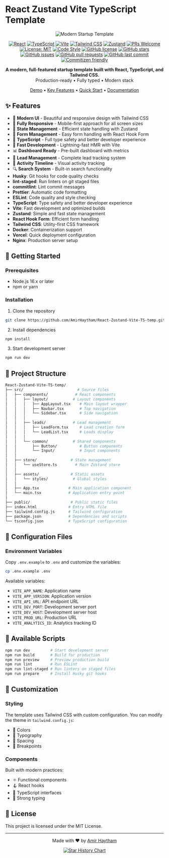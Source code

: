 # React Zustand Vite TypeScript Template

<div align="center">

![Modern Startup Template](https://img.shields.io/badge/Modern-Startup_Template-blue?style=for-the-badge&logo=react)

[![React](https://img.shields.io/badge/React-18.3.1-61DAFB?style=flat-square&logo=react)](https://reactjs.org/)
[![TypeScript](https://img.shields.io/badge/TypeScript-5.5.3-3178C6?style=flat-square&logo=typescript)](https://www.typescriptlang.org/)
[![Vite](https://img.shields.io/badge/Vite-5.4.2-646CFF?style=flat-square&logo=vite)](https://vitejs.dev/)
[![Tailwind CSS](https://img.shields.io/badge/Tailwind_CSS-3.4.1-38B2AC?style=flat-square&logo=tailwind-css)](https://tailwindcss.com/)
[![Zustand](https://img.shields.io/badge/Zustand-4.5.2-orange?style=flat-square)](https://github.com/pmndrs/zustand)
[![PRs Welcome](https://img.shields.io/badge/PRs-welcome-brightgreen.svg?style=flat-square)](http://makeapullrequest.com)
[![License: MIT](https://img.shields.io/badge/License-MIT-yellow.svg?style=flat-square)](https://opensource.org/licenses/MIT)
[![Code Style](https://img.shields.io/badge/code_style-prettier-ff69b4.svg?style=flat-square)](https://prettier.io/)
[![GitHub license](https://img.shields.io/github/license/AmirHaytham/React-Zustand-Vite-TS-temp)](https://github.com/AmirHaytham/React-Zustand-Vite-TS-temp/blob/main/LICENSE)
[![GitHub stars](https://img.shields.io/github/stars/AmirHaytham/React-Zustand-Vite-TS-temp)](https://github.com/AmirHaytham/React-Zustand-Vite-TS-temp/stargazers)
[![GitHub issues](https://img.shields.io/github/issues/AmirHaytham/React-Zustand-Vite-TS-temp)](https://github.com/AmirHaytham/React-Zustand-Vite-TS-temp/issues)
[![GitHub pull requests](https://img.shields.io/github/issues-pr/AmirHaytham/React-Zustand-Vite-TS-temp)](https://github.com/AmirHaytham/React-Zustand-Vite-TS-temp/pulls)
[![GitHub last commit](https://img.shields.io/github/last-commit/AmirHaytham/React-Zustand-Vite-TS-temp)](https://github.com/AmirHaytham/React-Zustand-Vite-TS-temp/commits/main)
[![Commitizen friendly](https://img.shields.io/badge/commitizen-friendly-brightgreen.svg)](http://commitizen.github.io/cz-cli/)

<p align="center">
  <strong>A modern, full-featured startup template built with React, TypeScript, and Tailwind CSS.</strong><br>
  Production-ready • Fully typed • Modern stack
</p>

[Demo](https://react-zustand-vite-ts-temp.vercel.app/) •
[Key Features](#features) •
[Quick Start](#getting-started) •
[Documentation](#documentation)

</div>

## ✨ Features

- 🎨 **Modern UI** - Beautiful and responsive design with Tailwind CSS
- 📱 **Fully Responsive** - Mobile-first approach for all screen sizes
- 🔄 **State Management** - Efficient state handling with Zustand
- 📝 **Form Management** - Easy form handling with React Hook Form
- 🎯 **TypeScript** - Full type safety and better developer experience
- 🚀 **Fast Development** - Lightning-fast HMR with Vite
- 📊 **Dashboard Ready** - Pre-built dashboard with metrics
- 👥 **Lead Management** - Complete lead tracking system
- 📅 **Activity Timeline** - Visual activity tracking
- 🔍 **Search System** - Built-in search functionality
- **Husky**: Git hooks for code quality checks
- **lint-staged**: Run linters on git staged files
- **commitlint**: Lint commit messages
- **Prettier**: Automatic code formatting
- **ESLint**: Code quality and style checking
- **TypeScript**: Type safety and better developer experience
- **Vite**: Fast development and optimized builds
- **Zustand**: Simple and fast state management
- **React Hook Form**: Efficient form handling
- **Tailwind CSS**: Utility-first CSS framework
- **Docker**: Containerization support
- **Vercel**: Quick deployment configuration
- **Nginx**: Production server setup

## 🚀 Getting Started

### Prerequisites

- Node.js 16.x or later
- npm or yarn

### Installation

1. Clone the repository

```bash
git clone https://github.com/AmirHaytham/React-Zustand-Vite-TS-temp.git
```

2. Install dependencies

```bash
npm install
```

3. Start development server

```bash
npm run dev
```

## 📁 Project Structure

```bash
React-Zustand-Vite-TS-temp/
├── src/                        # Source files
│   ├── components/            # React components
│   │   ├── layout/           # Layout components
│   │   │   ├── AppLayout.tsx    # Main layout wrapper
│   │   │   ├── Navbar.tsx       # Top navigation
│   │   │   └── Sidebar.tsx      # Side navigation
│   │   │
│   │   ├── leads/            # Lead management
│   │   │   ├── LeadForm.tsx     # Lead creation form
│   │   │   └── LeadList.tsx     # Leads display
│   │   │
│   │   └── common/           # Shared components
│   │       ├── Button/          # Button components
│   │       └── Input/           # Input components
│   │
│   ├── store/               # State management
│   │   └── useStore.ts        # Main Zustand store
│   │
│   ├── assets/              # Static assets
│   │   └── styles/           # Global styles
│   │
│   ├── App.tsx             # Main application component
│   └── main.tsx            # Application entry point
│
├── public/                  # Public static files
├── index.html              # Entry HTML file
├── tailwind.config.js      # Tailwind configuration
├── package.json            # Dependencies and scripts
└── tsconfig.json           # TypeScript configuration
```

## 🔧 Configuration Files

### Environment Variables

Copy `.env.example` to `.env` and customize the variables:

```bash
cp .env.example .env
```

Available variables:

- `VITE_APP_NAME`: Application name
- `VITE_APP_VERSION`: Application version
- `VITE_API_URL`: API endpoint URL
- `VITE_DEV_PORT`: Development server port
- `VITE_DEV_HOST`: Development server host
- `VITE_PROD_URL`: Production URL
- `VITE_ANALYTICS_ID`: Analytics tracking ID

## 📜 Available Scripts

```bash
npm run dev         # Start development server
npm run build       # Build for production
npm run preview     # Preview production build
npm run lint        # Run ESLint
npm run lint-staged # Run linters on staged files
npm run prepare     # Install Husky git hooks
```

## 🎨 Customization

### Styling

The template uses Tailwind CSS with custom configuration. You can modify the theme in `tailwind.config.js`:

- 🎨 Colors
- 📝 Typography
- 📏 Spacing
- 📱 Breakpoints

### Components

Built with modern practices:

- ⚛️ Functional components
- 🪝 React hooks
- 📘 TypeScript interfaces
- 🎯 Strong typing

## 📄 License

This project is licensed under the MIT License.

---

<div align="center">

Made with ❤️ by [Amir Haytham](https://github.com/AmirHaytham)

[![Star History Chart](https://api.star-history.com/svg?repos=AmirHaytham/React-Zustand-Vite-TS-temp&type=Date)](https://star-history.com/#AmirHaytham/React-Zustand-Vite-TS-temp&Date)

</div>
